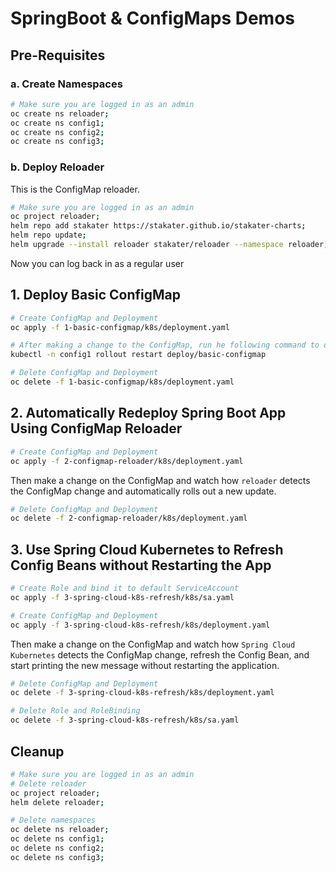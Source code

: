 # SpringBoot & ConfigMaps Demos

## Pre-Requisites

### a. Create Namespaces

```bash
# Make sure you are logged in as an admin
oc create ns reloader;
oc create ns config1;
oc create ns config2;
oc create ns config3;
```

### b. Deploy Reloader

This is the ConfigMap reloader.

```bash
# Make sure you are logged in as an admin
oc project reloader;
helm repo add stakater https://stakater.github.io/stakater-charts;
helm repo update;
helm upgrade --install reloader stakater/reloader --namespace reloader;
```

Now you can log back in as a regular user

## 1. Deploy Basic ConfigMap

```bash
# Create ConfigMap and Deployment
oc apply -f 1-basic-configmap/k8s/deployment.yaml
```

```bash
# After making a change to the ConfigMap, run he following command to do a perform upgrade
kubectl -n config1 rollout restart deploy/basic-configmap
```

```bash
# Delete ConfigMap and Deployment
oc delete -f 1-basic-configmap/k8s/deployment.yaml
```

## 2. Automatically Redeploy Spring Boot App Using ConfigMap Reloader

```bash
# Create ConfigMap and Deployment
oc apply -f 2-configmap-reloader/k8s/deployment.yaml
```

Then make a change on the ConfigMap and watch how `reloader` detects the ConfigMap change and automatically rolls out a new update.

```bash
# Delete ConfigMap and Deployment
oc delete -f 2-configmap-reloader/k8s/deployment.yaml
```

## 3. Use Spring Cloud Kubernetes to Refresh Config Beans without Restarting the App

```bash
# Create Role and bind it to default ServiceAccount
oc apply -f 3-spring-cloud-k8s-refresh/k8s/sa.yaml

# Create ConfigMap and Deployment
oc apply -f 3-spring-cloud-k8s-refresh/k8s/deployment.yaml
```

Then make a change on the ConfigMap and watch how `Spring Cloud Kubernetes` detects the ConfigMap change, refresh the Config Bean, and start printing the new message without restarting the application.

```bash
# Delete ConfigMap and Deployment
oc delete -f 3-spring-cloud-k8s-refresh/k8s/deployment.yaml

# Delete Role and RoleBinding
oc delete -f 3-spring-cloud-k8s-refresh/k8s/sa.yaml
```

## Cleanup

```bash
# Make sure you are logged in as an admin
# Delete reloader
oc project reloader;
helm delete reloader;

# Delete namespaces
oc delete ns reloader;
oc delete ns config1;
oc delete ns config2;
oc delete ns config3;
```
